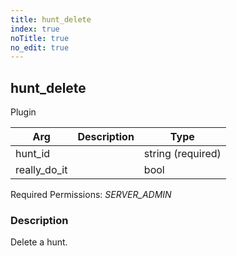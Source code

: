 ```yaml
---
title: hunt_delete
index: true
noTitle: true
no_edit: true
---
```




<div class="vql_item"></div>


## hunt_delete
<span class='vql_type pull-right page-header'>Plugin</span>



<div class="vqlargs"></div>

Arg | Description | Type
----|-------------|-----
hunt_id||string (required)
really_do_it||bool

Required Permissions: 
<i class="linkcolour label pull-right label-success">SERVER_ADMIN</i>

### Description

Delete a hunt. 

